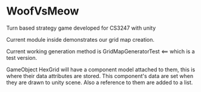 WoofVsMeow
==========

Turn based strategy game developed for CS3247 with unity

Current module inside demonstrates our grid map creation.

Current working generation method is GridMapGeneratorTest <== which is a test version. 

GameObject HexGrid will have a component model attached to them, this is where their data attributes are stored. 
This component's data are set when they are drawn to unity scene. Also a reference to them are added to a list. 
